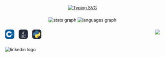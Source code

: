 
<div align="center">
<a href="https://git.io/typing-svg"><img src="https://readme-typing-svg.herokuapp.com?font=Fira+Code&weight=600&size=25&pause=1000&color=F70933&center=true&width=435&lines=%F0%9F%91%8B+Matheus+Reis;Software+Engineer" alt="Typing SVG" /></a>
</div>

###

<div align="center">
  <img src="https://github-readme-stats.vercel.app/api?username=mreis7&hide_title=false&hide_rank=false&show_icons=true&include_all_commits=true&count_private=true&disable_animations=false&theme=dracula&locale=en&hide_border=false" height="150" alt="stats graph"  />
  <img src="https://github-readme-stats.vercel.app/api/top-langs?username=mreis7&locale=en&hide_title=false&layout=compact&card_width=320&langs_count=5&theme=dracula&hide_border=false" height="150" alt="languages graph"  />
</div>

###

<img align="right" height="178" src="https://i.gifer.com/2swA.gif"  />

###

<div align="left">
 <img src="https://github.com/tandpfun/skill-icons/blob/main/icons/CPP.svg" height="30" alt="cpp logo"  />
 <img width="6" />
 <img src="https://github.com/tandpfun/skill-icons/blob/main/icons/Java-Dark.svg" height="30" alt="java logo"  />
 <img width="6" /> 
 <img src="https://github.com/tandpfun/skill-icons/blob/main/icons/Python-Dark.svg" height="30" alt="python logo"  />
</div>

###

<div align="left">
  <img src="https://img.shields.io/static/v1?message=LinkedIn&logo=linkedin&label=&color=0077B5&logoColor=white&labelColor=&style=for-the-badge" height="35" alt="linkedin logo"  />
  
</div>

###

<br clear="both">

###
